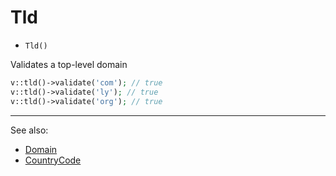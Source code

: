 # Tld

- `Tld()`

Validates a top-level domain

```php
v::tld()->validate('com'); // true
v::tld()->validate('ly'); // true
v::tld()->validate('org'); // true
```

***
See also:

 * [Domain](Domain.md)
 * [CountryCode](CountryCode.md)
